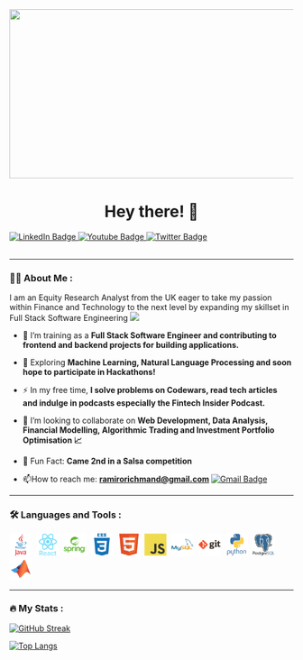 <div align="center">
  <img src="https://media.giphy.com/media/dWesBcTLavkZuG35MI/giphy.gif" width="600" height="300"/>
  
</div>
<h1 style="text-align: center;">Hey there! 👋</h1>


<!-- ### hey there! 👋 -->

<!--
**ramirorichmand/ramirorichmand** is a ✨ _special_ ✨ repository because its `README.md` (this file) appears on your GitHub profile.

Here are some ideas to get you started:

- 🔭 I’m currently working on ...
- 🌱 I’m currently learning Java and SQL
- 👯 I’m looking to collaborate on ...
- 🤔 I’m looking for help with ...
- 💬 Ask me about ...
- 📫 How to reach me: ...
- 😄 Pronouns: ...
- ⚡ Fun fact: ...
-->

<div id="badges">
  <a href="your-linkedin-URL">
    <img src="https://img.shields.io/badge/LinkedIn-blue?style=for-the-badge&logo=linkedin&logoColor=white" alt="LinkedIn Badge"/>
  </a>
  <a href="your-youtube-URL">
    <img src="https://img.shields.io/badge/YouTube-red?style=for-the-badge&logo=youtube&logoColor=white" alt="Youtube Badge"/>
  </a>
  <a href="your-twitter-URL">
    <img src="https://img.shields.io/badge/Twitter-blue?style=for-the-badge&logo=twitter&logoColor=white" alt="Twitter Badge"/>
  </a>
</div>

<img src="https://komarev.com/ghpvc/?username=ramirorichmand&style=flat-square&color=blue" alt=""/>

---

### :man_technologist: About Me :

I am an Equity Research Analyst from the UK eager to take my passion within Finance and Technology to the next level by expanding my skillset in Full Stack Software Engineering <img src="https://media.giphy.com/media/WUlplcMpOCEmTGBtBW/giphy.gif" width="30">

- :telescope: I’m training as a <b> Full Stack Software Engineer and contributing to frontend and backend projects for building applications. </b>

- :seedling: Exploring <b> Machine Learning, Natural Language Processing and soon hope to participate in Hackathons!</b>

- :zap: In my free time, <b> I solve problems on Codewars, read tech articles and indulge in podcasts especially the Fintech Insider Podcast.</b>

<!-- 💬 Ask me about my current projects -->

- 👯 I’m looking to collaborate on <b> Web Development, Data Analysis, Financial Modelling, Algorithmic Trading and Investment Portfolio Optimisation 📈 </b>

- 👻 Fun Fact: <b> Came 2nd in a Salsa competition </b>   
  
- :mailbox:How to reach me: <b> ramirorichmand@gmail.com </b> [![Gmail Badge](https://img.shields.io/badge/Gmail-D14836?style=for-the-badge&logo=gmail&logoColor=white)](my-gmail-url)

---

### :hammer_and_wrench: Languages and Tools :

<div>
  <img src="https://github.com/devicons/devicon/blob/master/icons/java/java-original-wordmark.svg" title="Java" alt="Java" width="40" height="40"/>&nbsp;
  <img src="https://github.com/devicons/devicon/blob/master/icons/react/react-original-wordmark.svg" title="React" alt="React" width="40" height="40"/>&nbsp;
  <img src="https://github.com/devicons/devicon/blob/master/icons/spring/spring-original-wordmark.svg" title="Spring" alt="Spring" width="40" height="40"/>&nbsp;
  <img src="https://github.com/devicons/devicon/blob/master/icons/css3/css3-plain-wordmark.svg"  title="CSS3" alt="CSS" width="40" height="40"/>&nbsp;
  <img src="https://github.com/devicons/devicon/blob/master/icons/html5/html5-original.svg" title="HTML5" alt="HTML" width="40" height="40"/>&nbsp;
  <img src="https://github.com/devicons/devicon/blob/master/icons/javascript/javascript-original.svg" title="JavaScript" alt="JavaScript" width="40" height="40"/>&nbsp;
  <img src="https://github.com/devicons/devicon/blob/master/icons/mysql/mysql-original-wordmark.svg" title="MySQL"  alt="MySQL" width="40" height="40"/>&nbsp;
  <img src="https://github.com/devicons/devicon/blob/master/icons/git/git-original-wordmark.svg" title="Git" **alt="Git" width="40" height="40"/>&nbsp
  <img src="https://github.com/devicons/devicon/blob/master/icons/python/python-original-wordmark.svg" title="Python" alt="Python" width="40" height="40"/>&nbsp;
    <img src="https://github.com/devicons/devicon/blob/master/icons/postgresql/postgresql-original-wordmark.svg" title="Postgresql" alt="Postgresql" width="40" height="40"/>&nbsp;
  <img src="https://github.com/devicons/devicon/blob/master/icons/matlab/matlab-original.svg" title="Matlab" alt="Matlab" width="40" height="40"/>&nbsp;
</div>

---

### :fire: My Stats :

[![GitHub Streak](http://github-readme-streak-stats.herokuapp.com?user=ramirorichmand)](https://git.io/streak-stats)

[![Top Langs](https://github-readme-stats.vercel.app/api/top-langs/?username=ramirorichmand)](https://github.com/ramirorichmand/github-readme-stats)

